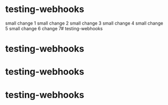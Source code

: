 # testing-webhooks
small change 1
small change 2
small change 3
small change 4
small change 5
small change 6
change 7# testing-webhooks
# testing-webhooks
# testing-webhooks
# testing-webhooks
